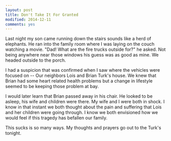 ```yaml
---
layout: post
title: Don't Take It For Granted
modified: 2014-12-11
comments: yes
---
```

Last night my son came running down the stairs sounds like a herd of elephants.  He ran into the family room where I was laying on the couch watching a movie. "Dad! What are the fire trucks outside for?" he asked.  Not being anywhere near those windows his guess was as good as mine.  We headed outside to the porch.

I had a suspicion that was confirmed when I saw where the vehicles were focused on -- Our neighbors Lois and Brian Turk's house.  We knew that Brian had some heart related health problems but a change in lifestyle seemed to be keeping those problem at bay.

I would later learn that Brian passed away in his chair.  He looked to be asleep, his wife and children were there.  My wife and I were both in shock.  I know in that instant we both thought about the pain and suffering that Lois and her children were going through.  I know we both envisioned how we would feel if this tragedy has befallen our family.

This sucks is so many ways.  My thoughts and prayers go out to the Turk's tonight.
